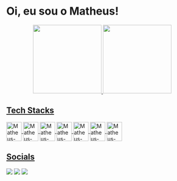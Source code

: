 # Oi, eu sou o Matheus!

<div align="center">
  <a href="https://github.com/MTHSalge">
  <img height="180em" src="https://github-readme-stats.vercel.app/api?username=MTHSalge&show_icons=true&theme=merko&include_all_commits=true&count_private=true"/>
  <img height="180em" src="https://github-readme-stats.vercel.app/api/top-langs/?username=MTHSalge&layout=compact&langs_count=7&theme=merko"/>
</div>
  
## Tech Stacks
<div align="space-around">
  <img align="center" alt="Matheus-HTML" height="50" width="40" src="https://cdn.jsdelivr.net/gh/devicons/devicon/icons/html5/html5-original.svg" />
  <img align="center" alt="Matheus-HTML" height="50" width="40" src="https://cdn.jsdelivr.net/gh/devicons/devicon/icons/css3/css3-original.svg" />
  <img align="center" alt="Matheus-HTML" height="50" width="40" src="https://cdn.jsdelivr.net/gh/devicons/devicon/icons/javascript/javascript-original.svg" />
  <img align="center" alt="Matheus-HTML" height="50" width="40" src="https://cdn.jsdelivr.net/gh/devicons/devicon/icons/sass/sass-original.svg" />
  <img align="center" alt="Matheus-HTML" height="50" width="40" src="https://cdn.jsdelivr.net/gh/devicons/devicon/icons/bootstrap/bootstrap-original.svg" />
  <img align="center" alt="Matheus-HTML" height="50" width="40" src="https://cdn.jsdelivr.net/gh/devicons/devicon/icons/bulma/bulma-plain.svg" />
  <img align="center" alt="Matheus-HTML" height="50" width="40" src="https://cdn.jsdelivr.net/gh/devicons/devicon/icons/git/git-original.svg" />
</div>

 ## Socials
  <a href = "mailto:matheussalge@gmail.com"><img src="https://img.shields.io/badge/Gmail-D14836?style=for-the-badge&logo=gmail&logoColor=white" target="_blank"></a>
  <a href="https://www.linkedin.com/in/matheussalge/" target="_blank"><img src="https://img.shields.io/badge/-LinkedIn-%230077B5?style=for-the-badge&logo=linkedin&logoColor=white" target="_blank"></a>
 	<a href="https://www.twitch.tv/salgetv" target="_blank"><img src="https://img.shields.io/badge/Twitch-9146FF?style=for-the-badge&logo=twitch&logoColor=white" target="_blank"></a>

